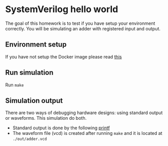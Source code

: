 # SystemVerilog hello world

The goal of this homework is to test if you have setup your environment correctly. You will be simulating an adder with registered input and output.

## Environment setup

If you have not setup the Docker image please read [this](https://github.com/vegaluisjose/cse548-hw/tree/master/setup)

## Run simulation

Run `make`

## Simulation output

There are two ways of debugging hardware designs: using standard output or waveforms. This simulation do both.

* Standard output is done by the following [printf](https://github.com/vegaluisjose/cse548-hw/blob/master/hw0/src/main.cc#L50)
* The waveform file (vcd) is created after running `make` and it is located at `./out/adder.vcd`
